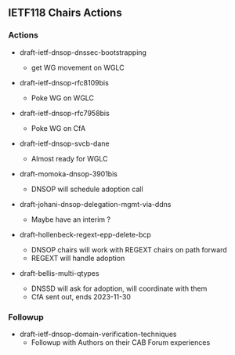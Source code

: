 ## IETF118 Chairs Actions

### Actions


* draft-ietf-dnsop-dnssec-bootstrapping
  - get WG movement on WGLC

* draft-ietf-dnsop-rfc8109bis
  - Poke WG on WGLC

* draft-ietf-dnsop-rfc7958bis
  - Poke WG on CfA

* draft-ietf-dnsop-svcb-dane
  - Almost ready for WGLC

* draft-momoka-dnsop-3901bis
  - DNSOP will schedule adoption call

* draft-johani-dnsop-delegation-mgmt-via-ddns
  - Maybe have an interim ?

* draft-hollenbeck-regext-epp-delete-bcp
  - DNSOP chairs will work with REGEXT chairs on path forward
  - REGEXT will handle adoption

* draft-bellis-multi-qtypes
  - DNSSD will ask for adoption, will coordinate with them
  - CfA sent out, ends 2023-11-30


### Followup

* draft-ietf-dnsop-domain-verification-techniques
  - Followup with Authors on their CAB Forum experiences
